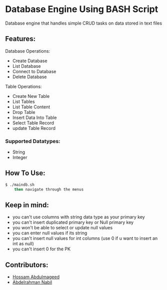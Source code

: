 # Database Engine Using BASH Script

Database engine that handles simple CRUD tasks on data stored in text files

## Features:

Database Operations:

- Create Database
- List Database
- Connect to Database
- Delete Database

Table Operations:

- Create New Table
- List Tables
- List Table Content
- Drop Table
- Insert Data Into Table
- Select Table Record
- update Table Record

### Supported Datatypes:

- String
- Integer

## How To Use:

```sh
$ ./maindb.sh
    then navigate through the menus
```

## Keep in mind:

- you can't use columns with string data type as your primary key
- you can't insert duplicated primary key or Null primary key
- you won't be able to select or update null values
- you can enter null values if its string
- you can't insert null values for int columns (use 0 if u want to insert an int as null)
- you can't insert 0 for the PK

## Contributors:
- [Hossam Abdulmageed](https://github.com/abdulmageed02)
- [Abdelrahman Nabil](https://github.com/AbdelrahmanNabill)

